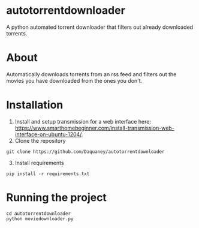 # autotorrentdownloader
A python automated torrent downloader that filters out already downloaded torrents.
# About
Automatically downloads torrents from an rss feed and filters out the movies you have downloaded from the ones you don't.
# Installation
1. Install and setup transmission for a web interface here: https://www.smarthomebeginner.com/install-transmission-web-interface-on-ubuntu-1204/. 
2. Clone the repository
```
git clone https://github.com/Daquaney/autotorrentdownloader
```
3. Install requirements
```
pip install -r requirements.txt
```
# Running the project
```
cd autotorrentdownloader
python moviedownloader.py
```
